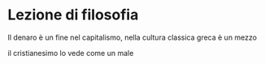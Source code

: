 # Lezione di filosofia


Il denaro è un fine nel capitalismo, nella cultura classica greca è un mezzo

il cristianesimo lo vede come un male


<!--stackedit_data:
eyJoaXN0b3J5IjpbLTE0MjUxMzg0NzFdfQ==
-->